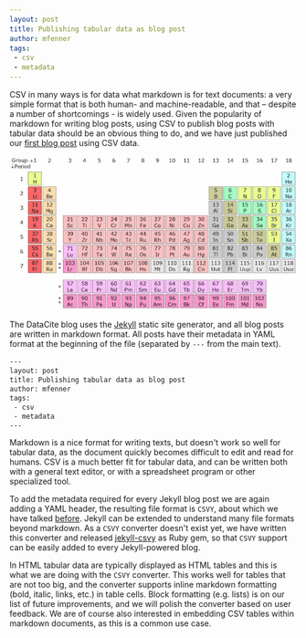 ```yaml
---
layout: post
title: Publishing tabular data as blog post
author: mfenner
tags:
 - csv
 - metadata
---
```

CSV in many ways is for data what markdown is for text documents: a very simple format that is both human- and machine-readable, and that – despite a number of shortcomings - is widely used. Given the popularity of markdown for writing blog posts, using CSV to publish blog posts with tabular data should be an obvious thing to do, and we have just published our [first blog post](/datacite-mandatory-properties/) using CSV data.

![Periodic table of elements. From: [Wikipedia](https://en.wikipedia.org/wiki/Periodic_table)](/assets/images/2016/05/periodic_table.jpg)

The DataCite blog uses the [Jekyll](https://jekyllrb.com) static site generator, and all blog posts are written in markdown format. All posts have their metadata in YAML format at the beginning of the file (separated by `---` from the main text).

```
---
layout: post
title: Publishing tabular data as blog post
author: mfenner
tags:
 - csv
 - metadata
---
```

Markdown is a nice format for writing texts, but doesn't work so well for tabular data, as the document quickly becomes difficult to edit and read for humans. CSV is a much better fit for tabular data, and can be written both with a general text editor, or with a spreadsheet program or other specialized tool.

To add the metadata required for every Jekyll blog post we are again adding a YAML header, the resulting file format is `CSVY`, about which we have talked [before](/thinking-about-csv/). Jekyll can be extended to understand many file formats beyond markdown. As a `CSVY` converter doesn't exist yet, we have written this converter and released [jekyll-csvy](https://github.com/datacite/jekyll-csvy) as Ruby gem, so that `CSVY` support can be easily added to every Jekyll-powered blog.

In HTML tabular data are typically displayed as HTML tables and this is what we are doing with the `CSVY` converter. This works well for tables that are not too big, and the converter supports inline markdown formatting (bold, italic, links, etc.) in table cells. Block formatting (e.g. lists) is on our list of future improvements, and we will polish the converter based on user feedback. We are of course also interested in embedding CSV tables within markdown documents, as this is a common use case.
